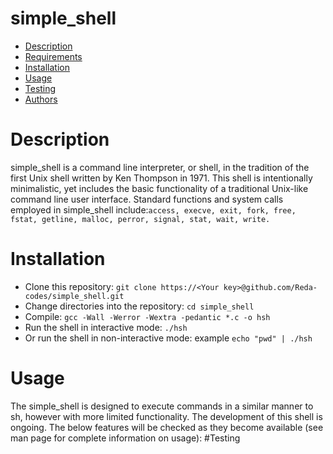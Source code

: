 # simple_shell
   * [Description](https://github.com/Reda-codes/simple_shell#Description)
   * [Requirements](https://github.com/Reda-codes/simple_shell#Requirements)
   * [Installation](https://github.com/Reda-codes/simple_shell#Installation)
   * [Usage](https://github.com/Reda-codes/simple_shell#Usage)
   * [Testing](https://github.com/Reda-codes/simple_shell#Testing)
   * [Authors](https://github.com/Reda-codes/simple_shell#Authors)
# Description
simple_shell is a command line interpreter, or shell, in the tradition of the first Unix shell written by Ken Thompson in 1971. This shell is intentionally minimalistic, yet includes the basic functionality of a traditional Unix-like command line user interface. Standard functions and system calls employed in simple_shell include:`access, execve, exit, fork, free, fstat, getline, malloc, perror, signal, stat, wait, write.`
# Installation
   * Clone this repository: `git clone https://<Your key>@github.com/Reda-codes/simple_shell.git`
   * Change directories into the repository: `cd simple_shell`
   * Compile: `gcc -Wall -Werror -Wextra -pedantic *.c -o hsh`
   * Run the shell in interactive mode: `./hsh`
   * Or run the shell in non-interactive mode: example `echo "pwd" | ./hsh`
# Usage
The simple_shell is designed to execute commands in a similar manner to sh, however with more limited functionality. The development of this shell is ongoing. The below features will be checked as they become available (see man page for complete information on usage):
#Testing
